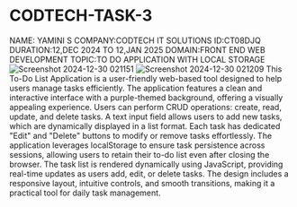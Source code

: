 # CODTECH-TASK-3
NAME: YAMINI S 
COMPANY:CODTECH IT SOLUTIONS
ID:CT08DJQ DURATION:12,DEC 2024 TO 12,JAN 2025 
DOMAIN:FRONT END WEB DEVELOPMENT
TOPIC:TO DO APPLICATION WITH LOCAL STORAGE
![Screenshot 2024-12-30 021151](https://github.com/user-attachments/assets/a6d990a1-3ac8-40d2-951f-845f6e2959ee)
![Screenshot 2024-12-30 021209](https://github.com/user-attachments/assets/f6b18720-cf3c-4c64-b187-e55c0790786a)
This To-Do List Application is a user-friendly web-based tool designed to help users manage tasks efficiently. The application features a clean and interactive interface with a purple-themed background, offering a visually appealing experience. Users can perform CRUD operations: create, read, update, and delete tasks. A text input field allows users to add new tasks, which are dynamically displayed in a list format. Each task has dedicated "Edit" and "Delete" buttons to modify or remove tasks effortlessly.
The application leverages localStorage to ensure task persistence across sessions, allowing users to retain their to-do list even after closing the browser. The task list is rendered dynamically using JavaScript, providing real-time updates as users add, edit, or delete tasks. The design includes a responsive layout, intuitive controls, and smooth transitions, making it a practical tool for daily task management.
